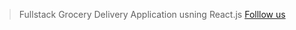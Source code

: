 >Fullstack Grocery Delivery Application usning React.js
>[Folllow us](https://www.linkedin.com/in/ritik-kumar-983b96192/)